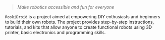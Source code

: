 > *Make robotics accessible and fun for everyone*

`RookiDroid` is a project aimed at empowering DIY enthusiasts and beginners to build their own robots.
The project provides step-by-step instructions, tutorials, and kits that allow anyone to create functional robots using 3D printer, basic electronics and programming skills.
